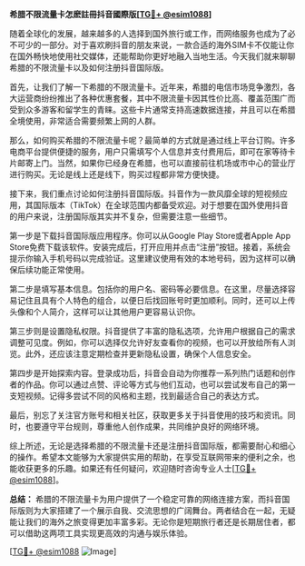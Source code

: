 **希腊不限流量卡怎麽註冊抖音國際版[[TG💪+ @esim1088](https://t.me/s/esim1088)]**

随着全球化的发展，越来越多的人选择到国外旅行或工作，而网络服务也成为了必不可少的一部分。对于喜欢刷抖音的朋友来说，一款合适的海外SIM卡不仅能让你在国外畅快地使用社交媒体，还能帮助你更好地融入当地生活。今天我们就来聊聊希腊的不限流量卡以及如何注册抖音国际版。

首先，让我们了解一下希腊的不限流量卡。近年来，希腊的电信市场竞争激烈，各大运营商纷纷推出了各种优惠套餐，其中不限流量卡因其性价比高、覆盖范围广而受到众多游客和留学生的青睐。这些卡片通常支持高速数据连接，并且可以在希腊全境使用，非常适合需要频繁上网的人群。

那么，如何购买希腊的不限流量卡呢？最简单的方式就是通过线上平台订购。许多电商平台提供便捷的服务，用户只需填写个人信息并支付费用后，即可在家等待卡片邮寄上门。当然，如果你已经身在希腊，也可以直接前往机场或市中心的营业厅进行购买。无论是线上还是线下，购买过程都非常方便快捷。

接下来，我们重点讨论如何注册抖音国际版。抖音作为一款风靡全球的短视频应用，其国际版本（TikTok）在全球范围内都备受欢迎。对于想要在国外使用抖音的用户来说，注册国际版其实并不复杂，但需要注意一些细节。

第一步是下载抖音国际版应用程序。你可以从Google Play Store或者Apple App Store免费下载该软件。安装完成后，打开应用并点击“注册”按钮。接着，系统会提示你输入手机号码以完成验证。这里建议使用有效的本地号码，因为这样可以确保后续功能正常使用。

第二步是填写基本信息。包括你的用户名、密码等必要信息。在这里，尽量选择容易记住且具有个人特色的组合，以便日后找回账号时更加顺利。同时，还可以上传头像和个人简介，这样可以让其他用户更容易认识你。

第三步则是设置隐私权限。抖音提供了丰富的隐私选项，允许用户根据自己的需求调整可见度。例如，你可以选择仅允许好友查看你的视频，也可以开放给所有人浏览。此外，还应该注意定期检查并更新隐私设置，确保个人信息安全。

第四步是开始探索内容。登录成功后，抖音会自动为你推荐一系列热门话题和创作者的作品。你可以通过点赞、评论等方式与他们互动，也可以尝试发布自己的第一支短视频。记得多尝试不同的风格和主题，找到最适合自己的表达方式。

最后，别忘了关注官方账号和相关社区，获取更多关于抖音使用的技巧和资讯。同时，也要遵守平台规则，尊重他人创作成果，共同维护良好的网络环境。

综上所述，无论是选择希腊的不限流量卡还是注册抖音国际版，都需要耐心和细心的操作。希望本文能够为大家提供实用的帮助，在享受互联网带来的便利之余，也能收获更多的乐趣。如果还有任何疑问，欢迎随时咨询专业人士[[TG💪+ @esim1088](https://t.me/s/esim1088)]。

**总结：**
希腊的不限流量卡为用户提供了一个稳定可靠的网络连接方案，而抖音国际版则为大家搭建了一个展示自我、交流思想的广阔舞台。两者结合在一起，无疑能让我们的海外之旅变得更加丰富多彩。无论你是短期旅行者还是长期居住者，都可以借助这两项工具实现更高效的沟通与娱乐体验。

[[TG💪+ @esim1088](https://t.me/s/esim1088) ![Image](https://i.postimg.cc/4NQfJmqS/Snipaste-2025-05-13-00-14-12.png)]